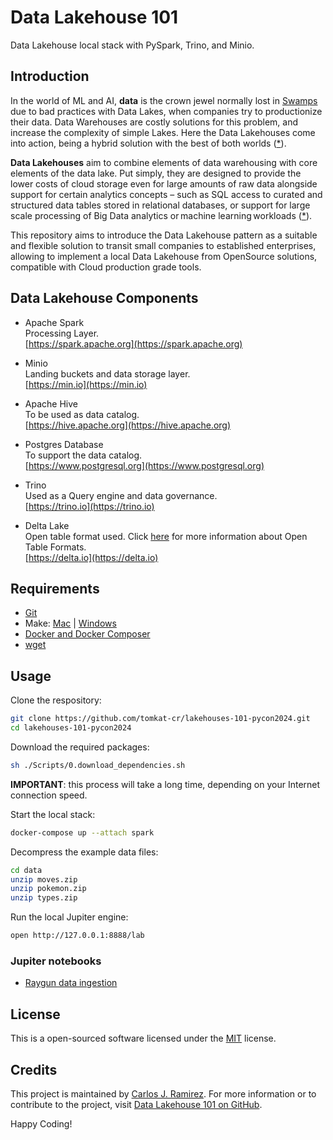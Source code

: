 # Data Lakehouse 101

Data Lakehouse local stack with PySpark, Trino, and Minio.

## Introduction

In the world of ML and AI, **data** is the crown jewel normally lost in [Swamps](https://www.superannotate.com/blog/data-lakes-vs-data-swamps-vs-data-warehouse) due to bad practices with Data Lakes, when companies try to productionize their data. Data Warehouses are costly solutions for this problem, and increase the complexity of simple Lakes. Here the Data Lakehouses come into action, being a hybrid solution with the best of both worlds ([*](https://2024.pycon.co/en/talks/23)).

**Data Lakehouses** aim to combine elements of data warehousing with core elements of the data lake. Put simply, they are designed to provide the lower costs of cloud storage even for large amounts of raw data alongside support for certain analytics concepts – such as SQL access to curated and structured data tables stored in relational databases, or support for large scale processing of Big Data analytics or machine learning workloads ([*](https://www.exasol.com/resource/data-lake-warehouse-or-lakehouse/)).

This repository aims to introduce the Data Lakehouse pattern as a suitable and flexible solution to transit small companies to established enterprises, allowing to implement a local Data Lakehouse from OpenSource solutions, compatible with Cloud production grade tools.

## Data Lakehouse Components

* Apache Spark<BR/>
  Processing Layer.<BR/>
  [https://spark.apache.org](https://spark.apache.org)

* Minio<BR/>
  Landing buckets and data storage layer.<BR/>
  [https://min.io](https://min.io)

* Apache Hive<BR/>
  To be used as data catalog.<BR/>
  [https://hive.apache.org](https://hive.apache.org)

* Postgres Database<BR/>
  To support the data catalog.<BR/>
  [https://www.postgresql.org](https://www.postgresql.org)

* Trino<BR/>
  Used as a Query engine and data governance.<BR/>
  [https://trino.io](https://trino.io)

* Delta Lake<BR/>
  Open table format used. Click [here](https://www.starburst.io/data-glossary/open-table-formats/) for more information about Open Table Formats.<BR/>
  [https://delta.io](https://delta.io)

## Requirements

* [Git](https://www.atlassian.com/git/tutorials/install-git)
* Make: [Mac](https://formulae.brew.sh/formula/make) | [Windows](https://stackoverflow.com/questions/32127524/how-to-install-and-use-make-in-windows)
* [Docker and Docker Composer](https://www.docker.com/products/docker-desktop)
* [wget](https://www.jcchouinard.com/wget-install/)

## Usage

Clone the respository:

```bash
git clone https://github.com/tomkat-cr/lakehouses-101-pycon2024.git
cd lakehouses-101-pycon2024
```

Download the required packages:

```bash
sh ./Scripts/0.download_dependencies.sh
```

**IMPORTANT**: this process will take a long time, depending on your Internet connection speed.

Start the local stack:

```bash
docker-compose up --attach spark
```

Decompress the example data files:

```bash
cd data
unzip moves.zip
unzip pokemon.zip
unzip types.zip
```

Run the local Jupiter engine:

```bash
open http://127.0.0.1:8888/lab
```

### Jupiter notebooks

* [Raygun data ingestion](notebooks/Raygun-data-ingestion.ipynb)

## License

This is a open-sourced software licensed under the [MIT](LICENSE) license.

## Credits

This project is maintained by [Carlos J. Ramirez](https://www.carlosjramirez.com). For more information or to contribute to the project, visit [Data Lakehouse 101 on GitHub](https://github.com/tomkat-cr/lakehouses-101-pycon2024).

Happy Coding!
